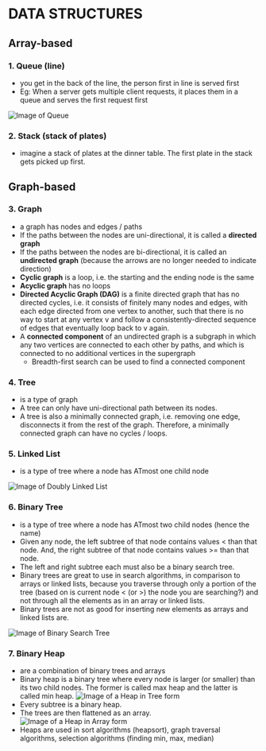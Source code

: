 # DATA STRUCTURES

## Array-based

### 1. Queue (line) 
- you get in the back of the line, the person first in line is served first
- Eg: When a server gets multiple client requests, it places them in a queue and serves the first request first

![Image of Queue](https://upload.wikimedia.org/wikipedia/commons/thumb/5/52/Data_Queue.svg/600px-Data_Queue.svg.png)

### 2. Stack (stack of plates)
- imagine a stack of plates at the dinner table. The first plate in the stack gets picked up first.

## Graph-based

### 3. Graph
- a graph has nodes and edges / paths
- If the paths between the nodes are uni-directional, it is called a **directed graph** 
- If the paths between the nodes are bi-directional, it is called an **undirected graph** (because the arrows are no longer needed to indicate direction)
- **Cyclic graph** is a loop, i.e. the starting and the ending node is the same
- **Acyclic graph** has no loops
- **Directed Acyclic Graph (DAG)** is a finite directed graph that has no directed cycles, i.e. it consists of finitely many nodes and edges, with each edge directed from one vertex to another, such that there is no way to start at any vertex v and follow a consistently-directed sequence of edges that eventually loop back to v again.
- A **connected component** of an undirected graph is a subgraph in which any two vertices are connected to each other by paths, and which is connected to no additional vertices in the supergraph
    - Breadth-first search can be used to find a connected component

### 4. Tree
- is a type of graph 
- A tree can only have uni-directional path between its nodes. 
- A tree is also a minimally connected graph, i.e. removing one edge, disconnects it from the rest of the graph. Therefore, a minimally connected graph can have no cycles / loops.

### 5. Linked List
- is a type of tree where a node has ATmost one child node

![Image of Doubly Linked List](https://upload.wikimedia.org/wikipedia/commons/thumb/5/5e/Doubly-linked-list.svg/610px-Doubly-linked-list.svg.png)

### 6. Binary Tree
- is a type of tree where a node has ATmost two child nodes (hence the name)
- Given any node, the left subtree of that node contains values < than that node. And, the right subtree of that node contains values >= than that node.
- The left and right subtree each must also be a binary search tree.
- Binary trees are great to use in search algorithms, in comparison to arrays or linked lists, because you traverse through only a portion of the tree (based on is current node < (or >) the node you are searching?) and not through all the elements as in an array or linked lists. 
- Binary trees are not as good for inserting new elements as arrays and linked lists are.

![Image of Binary Search Tree](https://upload.wikimedia.org/wikipedia/commons/thumb/d/da/Binary_search_tree.svg/300px-Binary_search_tree.svg.png)

### 7. Binary Heap
- are a combination of binary trees and arrays
- Binary heap is a binary tree where every node is larger (or smaller) than its two child nodes. The former is called max heap and the latter is called min heap.
![Image of a Heap in Tree form](https://upload.wikimedia.org/wikipedia/commons/thumb/3/38/Max-Heap.svg/501px-Max-Heap.svg.png)
- Every subtree is a binary heap.
- The trees are then flattened as an array.
![Image of a Heap in Array form](https://upload.wikimedia.org/wikipedia/commons/thumb/d/d2/Heap-as-array.svg/603px-Heap-as-array.svg.png)
- Heaps are used in sort algorithms (heapsort), graph traversal algorithms, selection algorithms (finding min, max, median)
